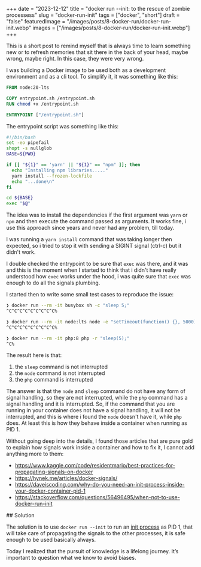 +++
date = "2023-12-12"
title = "docker run --init: to the rescue of zombie processess"
slug = "docker-run-init"
tags = ["docker", "short"]
draft = "false"
featuredImage = "/images/posts/8-docker-run/docker-run-init.webp"
images = ["/images/posts/8-docker-run/docker-run-init.webp"]
+++

This is a short post to remind myself that is always time to learn something new or to refresh memories that sit there in the back of your head, maybe wrong, maybe right. In this case, they were very wrong.

I was building a Docker image to be used both as a development environment and as a cli tool. To simplify it, it was something like this:

```dockerfile
FROM node:20-lts

COPY entrypoint.sh /entrypoint.sh
RUN chmod +x /entrypoint.sh

ENTRYPOINT ["/entrypoint.sh"]
```

The entrypoint script was something like this:

```bash
#!/bin/bash
set -eo pipefail
shopt -s nullglob
BASE=${PWD}

if [[ "${1}" == 'yarn' || "${1}" == "npm" ]]; then
  echo "Installing npm libraries....."
  yarn install --frozen-lockfile
  echo "...done\n"
fi

cd ${BASE}
exec "$@"
```

The idea was to install the dependencies if the first argument was `yarn` or `npm` and then execute the command passed as arguments. It works fine, i use this approach since years and never had any problem, till today.

I was running a `yarn install` command that was taking longer then expected, so i tried to stop it with sending a SIGINT signal (ctrl-c) but it didn't work.

I double checked the entrypoint to be sure that `exec` was there, and it was and this is the moment when I started to think that i didn't have really understood how `exec` works under the hood, i was quite sure that `exec` was enough to do all the signals plumbing.

I started then to write some small test cases to reproduce the issue:

```bash
❯ docker run --rm -it busybox sh -c "sleep 5;"
^C^C^C^C^C^C^C^C^C%

❯ docker run --rm -it node:lts node -e "setTimeout(function() {}, 5000);"
^C^C^C^C^C^C^C^C^C%

❯ docker run --rm -it php:8 php -r "sleep(5);"
^C%
```
The result here is that:

1. the `sleep` command is not interrupted
2. the `node` command is not interrupted
3. the `php` command is interrupted

The answer is that the `node` and `sleep` command do not have any form of signal handling, so they are not interrupted, while the `php` command has a signal handling and it is interrupted.
So, if the command that you are running in your container does not have a signal handling, it will not be interrupted, and this is where i found the `node` doesn't have it, while `php` does. At least this is how they behave inside a container when running as PID 1.

Without going deep into the details, I found those articles that are pure gold to explain how signals work inside a container and how to fix it, I cannot add anything more to them:

- https://www.kaggle.com/code/residentmario/best-practices-for-propagating-signals-on-docker
- https://hynek.me/articles/docker-signals/
- https://daveiscoding.com/why-do-you-need-an-init-process-inside-your-docker-container-pid-1
- https://stackoverflow.com/questions/56496495/when-not-to-use-docker-run-init

## Solution

The solution is to use `docker run --init` to run an [init process](https://github.com/krallin/tini) as PID 1, that will take care of propagating the signals to the other processes, it is safe enough to be used basically always.

Today I realized that the pursuit of knowledge is a lifelong journey. It’s important to question what we know to avoid biases.